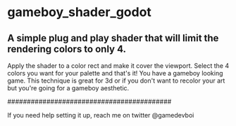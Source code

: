 # gameboy_shader_godot

## A simple plug and play shader that will limit the rendering colors to only 4.

 Apply the shader to a color rect and make it cover the viewport. Select the 4 colors you want for your palette and that's it! You have a gameboy looking game. 
This technique is great for 3d or if you don't want to recolor your art but you're going for a gameboy aesthetic.

##########################################

If you need help setting it up, reach me on twitter @gamedevboi 
